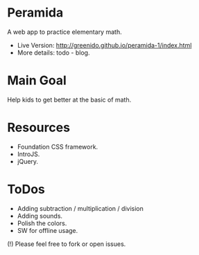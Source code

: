 Peramida
========

A web app to practice elementary math.

* Live Version: http://greenido.github.io/peramida-1/index.html
* More details: todo - blog.

Main Goal
=========
Help kids to get better at the basic of math.

Resources
=========
* Foundation CSS framework.
* IntroJS.
* jQuery.

ToDos
=====
* Adding subtraction / multiplication / division
* Adding sounds.
* Polish the colors.
* SW for offline usage.

(!) Please feel free to fork or open issues.


